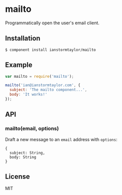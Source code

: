 # mailto

  Programmatically open the user's email client.

## Installation

    $ component install ianstormtaylor/mailto

## Example

```js
var mailto = require('mailto');

mailto('ian@ianstormtaylor.com', {
  subject: 'The mailto component...',
  body: 'It works!'
});
```

## API

### mailto(email, options)
  
  Draft a new message to an `email` address with `options`:

    {
      subject: String,
      body: String
    }

## License

  MIT
